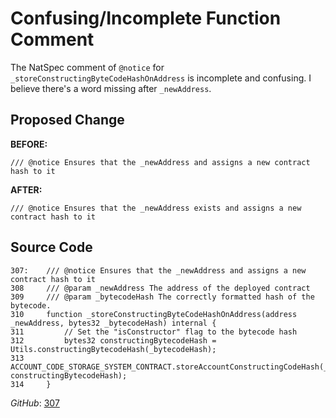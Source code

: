 # Confusing/Incomplete Function Comment
The NatSpec comment of `@notice` for `_storeConstructingByteCodeHashOnAddress` is incomplete and confusing. I believe there's a word missing after `_newAddress`.

## Proposed Change

**BEFORE:**
```solidity
/// @notice Ensures that the _newAddress and assigns a new contract hash to it
```

**AFTER:**
```solidity
/// @notice Ensures that the _newAddress exists and assigns a new contract hash to it
```

## Source Code

```solidity
307:    /// @notice Ensures that the _newAddress and assigns a new contract hash to it
308     /// @param _newAddress The address of the deployed contract
309     /// @param _bytecodeHash The correctly formatted hash of the bytecode.
310     function _storeConstructingByteCodeHashOnAddress(address _newAddress, bytes32 _bytecodeHash) internal {
311         // Set the "isConstructor" flag to the bytecode hash
312         bytes32 constructingBytecodeHash = Utils.constructingBytecodeHash(_bytecodeHash);
313         ACCOUNT_CODE_STORAGE_SYSTEM_CONTRACT.storeAccountConstructingCodeHash(_newAddress, constructingBytecodeHash);
314     }
```
*GitHub*: [307](https://github.com/code-423n4/2023-10-zksync/blob/main/code/system-contracts/contracts/ContractDeployer.sol#L307-L314C6)